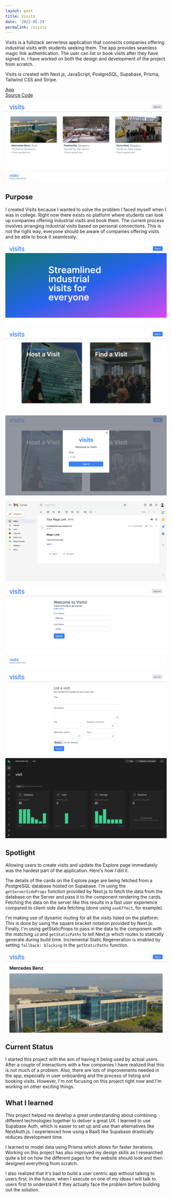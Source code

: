 ```yaml
---
layout: post
title: Visits
date: '2022-05-29'
permalink: /visits
---
```


Visits is a fullstack serverless application that connects companies offering industrial visits with students seeking them. The app provides seamless magic link authentication. The user can list or book visits after they have signed in. I have worked on both the design and development of the project from scratch.

Visits is created with Next.js, JavaScript, PostgreSQL, Supabase, Prisma, Tailwind CSS and Stripe.

[App](https://visits.vercel.app/)  
[Source Code](https://github.com/alabhyajindal/visits)

![A list of visits](/assets/visits/screen6.png)

## Purpose

I created Visits because I wanted to solve the problem I faced myself when I was in college. Right now there exists no platform where students can look up companies offering industrial visits and book them. The current process involves arranging industrial visits based on personal connections. This is not the right way, everyone should be aware of companies offering visits and be able to book it seamlessly.

![Homepage](/assets/visits/screen0.png)

![Homepage](/assets/visits/screen1.png)

![Login modal](/assets/visits/screen3.png)

![One time login link sent on email](/assets/visits/screen4.png)

![User registration](/assets/visits/screen5.png)

![Form for listing visits](/assets/visits/screen8.png)

![Supabase dashboard](/assets/visits/screen2.png)

## Spotlight

Allowing users to create visits and update the Explore page immediately was the hardest part of the application. Here's how I did it.

The details of the cards on the Explore page are being fetched from a PostgreSQL database hosted on Supabase. I'm using the `getServerSideProps` function provided by Next.js to fetch the data from the database on the Server and pass it to the component rendering the cards. Fetching the data on the server like this results in a fast user experience compared to client-side data fetching (done using `useEffect`, for example).

I'm making use of dynamic routing for all the visits listed on the platform. This is done by using the square bracket notation provided by Next.js. Finally, I'm using getStaticProps to pass in the data to the component with the matching `id` and `getStaticPaths` to tell Next.js which routes to statically generate during build time. Incremental Static Regeneration is enabled by setting `fallback: blocking` in the `getStaticPaths` function.

![Mercedes Benz visits page](/assets/visits/screen7.png)

## Current Status

I started this project with the aim of having it being used by actual users. After a couple of interactions with a few companies I have realized that this is not much of a problem. Also, there are lots of improvements needed in the app, especially in user onboarding and the process of listing and booking visits. However, I'm not focusing on this project right now and I'm working on other exciting things.

## What I learned

This project helped me develop a great understanding about combining different technologies together to deliver a great UX. I learned to use Supabase Auth, which is easier to set up and use than alternatives like NextAuth.js. I experienced how using a BaaS like Supabase drastically reduces development time.

I learned to model data using Prisma which allows for faster iterations. Working on this project has also improved my design skills as I researched quite a bit on how the different pages for the website should look and then designed everything from scratch.

I also realized that it's bad to build a user centric app without talking to users first. In the future, when I execute on one of my ideas I will talk to users first to understand if they actually face the problem before building out the solution.
